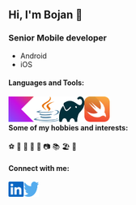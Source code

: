 ## Hi, I'm Bojan 👋

### Senior Mobile developer
- Android
- iOS


#### Languages and Tools:
<img align="left" alt="Kotlin" width="50px" height="50px" src="./img/kotlin-icon.svg" />
<img align="left" alt="Java" width="50px" height="50px" src="./img/java.svg" />
<img align="left" alt="Gradle" width="50px" height="50px" src="./img/gradle.svg" />
<img align="left" alt="Swift" width="50px" height="50px" src="./img/swift.svg" />
<br />
<br />

#### Some of my hobbies and interests:
⚽ 🏀 🤿 🎿 🥾 📷 📚 🏖️ 🍺
<br />
#### Connect with me:
[<img align="left" alt="stracatone | LinkedIn" width="30px" height="30px" src="./img/linkedin-icon.svg" />](https://rs.linkedin.com/in/bojan-negovanovic-362921107)
[<img align="left" alt="stracatone | Twitter" width="30px" height="30px" src="./img/twitter.svg" />](https://twitter.com/stracatone)

